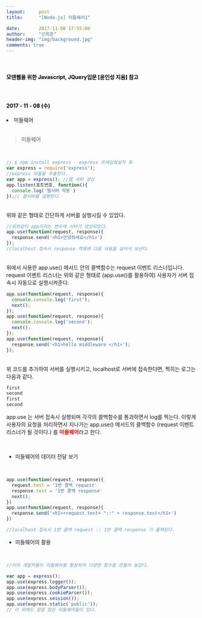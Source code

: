 ```yaml
---
layout:     post
title:      "[Node.js] 미들웨어1"

date:       2017-11-08 17:55:00
author:     "신희준"
header-img: "img/background.jpg"
comments: true
---
```


<head>
 <meta property="og:type" content="website">
 <meta property="og:title" content="노드js 미들웨어">
 <meta property="og:description" content="노드js 미들웨어">
 <meta property="og:url" content="http://shj7242.github.io/2017/11/08/Nodejs1/">

 <meta name="twitter:card" content="summary">
  <meta name="twitter:title" content="노드js 미들웨어">
  <meta name="twitter:description" content="노드js 미들웨어">
  <meta name="FACEBOOK:domain" content="http://shj7242.github.io/2017/11/08/Nodejs1/">
  <meta name="facebook:card" content="summary">
   <meta name="facebook:title" content="노드js 미들웨어">
   <meta name="facebook:description" content="노드js 미들웨어">
   <meta name="facebook:domain" content="http://shj7242.github.io/2017/11/08/Nodejs1/">


 </head>

<br>
<H4 style ="font-weight:bold; color:black;"> 모덴웹을 위한 Javascript, JQuery입문 [윤인성 지음] 참고</H4>

<H4 style ="font-weight:bold; color:black;"> </H4>
<br>
<H4 style ="font-weight:bold; color : black">2017 - 11 - 08 (수)</H4>
<li>미들웨어</li>


<br>

> 미들웨어

<br>

~~~javascript
// $ npm install express - express 프레임웤설치 후
var express = require('express');
//express 모듈을 추출한다.
var app = express(); //웹 서버 생성
app.listen(포트번호, function(){
  console.log('웹서버 작동')
});// 웹서버를 실행한다.
~~~

<br>
위와 같은 형태로 간단하게 서버를 실행시킬 수 있었다.
<br>

~~~javascript
//위와같이 app이라는 변수에 서버가 생성되었다.
app.use(function(request, response){
  response.send('<h1>안녕하세요</h1>')
});
//localhost 접속시 response 객체에 다음 내용을 싫어서 보낸다.
~~~

<br>
위에서 사용한 app.use() 메서드 안의 콜백함수는 request 이벤트 리스너입니다. request 이벤트 리스너는 위와 같은 형태로 (app.use()를 활용하여) 사용자가 서버 접속시 자동으로 실행시켜준다.

<br>

~~~javascript
app.use(function(request, response){
  console.console.log('first');
  next();
});
app.use(function(request, response){
  console.console.log('second');
  next();
});
app.use(function(request, response){
  response.send('<h1>hello middleware </h1>');
});

~~~

<br>
위 코드를 추가하여 서버를 실행시키고, localhost로 서버에 접속한다면, 찍히는 로그는 다음과 같다.

~~~java
first
second
first
second
~~~

app.use 는 서버 접속시 실행되며 각각의 콜백함수를 통과하면서 log를 찍는다. 이렇게 사용자의 요청을 처리하면서 지나가는 app.use() 메서드의 콜백함수 (request 이벤트리스너가 될 것이다.) 를 <b style ="color:red">미들웨어</b>라고 한다.

<br>

* 미들웨어의 데이터 전달 보기

<br>

~~~javascript
app.use(function(request, response){
  request.test = '1번 콜백 request'
  response.test = '1번 콜백 response'
  next();
})
app.use(function(request, response){
  response.send('<h1>+request.test+ "::" + response.test</h1>')
})

//localhost 접속시 1번 콜백 request :: 1번 콜백 response 가 출력된다.
~~~

* 미들웨어의 활용

<br>

~~~javascript
//이미 개발자들이 미들웨어를 활용하여 다양한 함수를 만들어 놓았다.

var app = express();
app.use(express.logger());
app.use(express.bodyParser());
app.use(express.cookieParser());
app.use(express.session());
app.use(express.static('public'));
// 이 외에도 정말 많은 미들웨어들이 있다.
~~~
